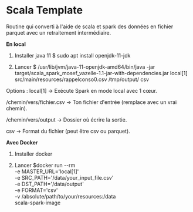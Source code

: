# Scala Template
Routine qui converti à l'aide de scala et  spark des données en fichier parquet avec un retraitement intermédiaire.

**En local**

1. Installer java 11
$ sudo apt install openjdk-11-jdk

2. Lancer
$ /usr/lib/jvm/java-11-openjdk-amd64/bin/java -jar target/scala_spark_mosef_vazelle-1.1-jar-with-dependencies.jar local[1] src/main/resources/rappelconso0.csv /tmp/output/ csv

Options : 
local[1] → Exécute Spark en mode local avec 1 cœur.

/chemin/vers/fichier.csv → Ton fichier d'entrée (remplace avec un vrai chemin).

/chemin/vers/output → Dossier où écrire la sortie.

csv → Format du fichier (peut être csv ou parquet).

**Avec Docker**
1. Installer docker

2. Lancer 
$docker run --rm \
  -e MASTER_URL='local[1]' \
  -e SRC_PATH='/data/your_input_file.csv' \
  -e DST_PATH='/data/output' \
  -e FORMAT='csv' \
  -v /absolute/path/to/your/resources:/data \
  scala-spark-image













